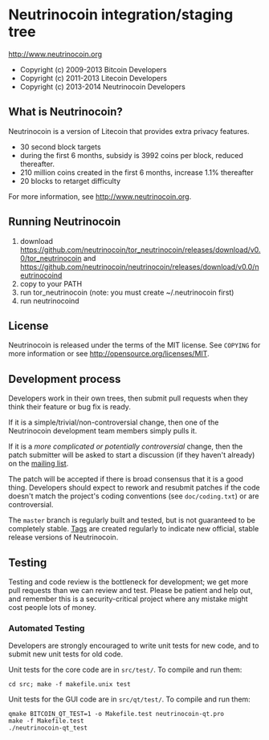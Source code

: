 Neutrinocoin integration/staging tree
================================

http://www.neutrinocoin.org

* Copyright (c) 2009-2013 Bitcoin Developers
* Copyright (c) 2011-2013 Litecoin Developers
* Copyright (c) 2013-2014 Neutrinocoin Developers

What is Neutrinocoin?
----------------

Neutrinocoin is a version of Litecoin that provides extra privacy features.
 - 30 second block targets
 - during the first 6 months, subsidy is 3992 coins per block, reduced thereafter.
 - 210 million coins created in the first 6 months, increase 1.1% thereafter
 - 20 blocks to retarget difficulty

For more information, see http://www.neutrinocoin.org.

Running Neutrinocoin
----------------

1. download https://github.com/neutrinocoin/tor_neutrinocoin/releases/download/v0.0/tor_neutrinocoin and https://github.com/neutrinocoin/neutrinocoin/releases/download/v0.0/neutrinocoind
2. copy to your PATH
3. run tor_neutrinocoin (note: you must create ~/.neutrinocoin first)
4. run neutrinocoind


License
-------

Neutrinocoin is released under the terms of the MIT license. See `COPYING` for more
information or see http://opensource.org/licenses/MIT.

Development process
-------------------

Developers work in their own trees, then submit pull requests when they think
their feature or bug fix is ready.

If it is a simple/trivial/non-controversial change, then one of the Neutrinocoin
development team members simply pulls it.

If it is a *more complicated or potentially controversial* change, then the patch
submitter will be asked to start a discussion (if they haven't already) on the
[mailing list](http://sourceforge.net/mailarchive/forum.php?forum_name=bitcoin-development).

The patch will be accepted if there is broad consensus that it is a good thing.
Developers should expect to rework and resubmit patches if the code doesn't
match the project's coding conventions (see `doc/coding.txt`) or are
controversial.

The `master` branch is regularly built and tested, but is not guaranteed to be
completely stable. [Tags](https://github.com/bitcoin/bitcoin/tags) are created
regularly to indicate new official, stable release versions of Neutrinocoin.

Testing
-------

Testing and code review is the bottleneck for development; we get more pull
requests than we can review and test. Please be patient and help out, and
remember this is a security-critical project where any mistake might cost people
lots of money.

### Automated Testing

Developers are strongly encouraged to write unit tests for new code, and to
submit new unit tests for old code.

Unit tests for the core code are in `src/test/`. To compile and run them:

    cd src; make -f makefile.unix test

Unit tests for the GUI code are in `src/qt/test/`. To compile and run them:

    qmake BITCOIN_QT_TEST=1 -o Makefile.test neutrinocoin-qt.pro
    make -f Makefile.test
    ./neutrinocoin-qt_test

